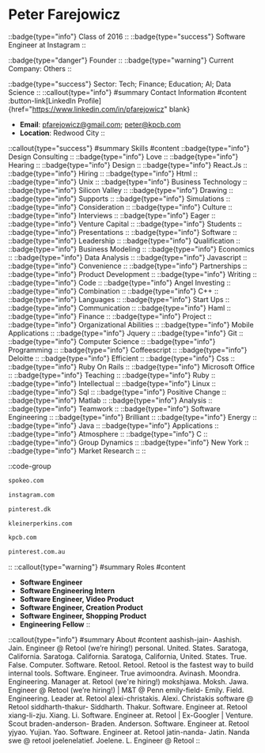 # Peter Farejowicz
::badge{type="info"}
Class of 2016
::
::badge{type="success"}
Software Engineer at Instagram
::

::badge{type="danger"}
Founder
::
::badge{type="warning"}
Current Company: Others
::

::badge{type="success"}
Sector: Tech; Finance; Education; AI; Data Science
::
::callout{type="info"}
#summary
Contact Information
#content
:button-link[LinkedIn Profile]{href="https://www.linkedin.com/in/pfarejowicz" blank}
- **Email**: pfarejowicz@gmail.com; peter@kpcb.com
- **Location**: Redwood City
::

::callout{type="success"}
#summary
Skills
#content
::badge{type="info"}
Design Consulting
::
::badge{type="info"}
Love
::
::badge{type="info"}
Hearing
::
::badge{type="info"}
Design
::
::badge{type="info"}
React.Js
::
::badge{type="info"}
Hiring
::
::badge{type="info"}
Html
::
::badge{type="info"}
Unix
::
::badge{type="info"}
Business Technology
::
::badge{type="info"}
Silicon Valley
::
::badge{type="info"}
Drawing
::
::badge{type="info"}
Supports
::
::badge{type="info"}
Simulations
::
::badge{type="info"}
Consideration
::
::badge{type="info"}
Culture
::
::badge{type="info"}
Interviews
::
::badge{type="info"}
Eager
::
::badge{type="info"}
Venture Capital
::
::badge{type="info"}
Students
::
::badge{type="info"}
Presentations
::
::badge{type="info"}
Software
::
::badge{type="info"}
Leadership
::
::badge{type="info"}
Qualification
::
::badge{type="info"}
Business Modeling
::
::badge{type="info"}
Economics
::
::badge{type="info"}
Data Analysis
::
::badge{type="info"}
Javascript
::
::badge{type="info"}
Convenience
::
::badge{type="info"}
Partnerships
::
::badge{type="info"}
Product Development
::
::badge{type="info"}
Writing
::
::badge{type="info"}
Code
::
::badge{type="info"}
Angel Investing
::
::badge{type="info"}
Combination
::
::badge{type="info"}
C++
::
::badge{type="info"}
Languages
::
::badge{type="info"}
Start Ups
::
::badge{type="info"}
Communication
::
::badge{type="info"}
Haml
::
::badge{type="info"}
Finance
::
::badge{type="info"}
Project
::
::badge{type="info"}
Organizational Abilities
::
::badge{type="info"}
Mobile Applications
::
::badge{type="info"}
Jquery
::
::badge{type="info"}
Git
::
::badge{type="info"}
Computer Science
::
::badge{type="info"}
Programming
::
::badge{type="info"}
Coffeescript
::
::badge{type="info"}
Deloitte
::
::badge{type="info"}
Efficient
::
::badge{type="info"}
Css
::
::badge{type="info"}
Ruby On Rails
::
::badge{type="info"}
Microsoft Office
::
::badge{type="info"}
Teaching
::
::badge{type="info"}
Ruby
::
::badge{type="info"}
Intellectual
::
::badge{type="info"}
Linux
::
::badge{type="info"}
Sql
::
::badge{type="info"}
Positive Change
::
::badge{type="info"}
Matlab
::
::badge{type="info"}
Analysis
::
::badge{type="info"}
Teamwork
::
::badge{type="info"}
Software Engineering
::
::badge{type="info"}
Brilliant
::
::badge{type="info"}
Energy
::
::badge{type="info"}
Java
::
::badge{type="info"}
Applications
::
::badge{type="info"}
Atmosphere
::
::badge{type="info"}
C
::
::badge{type="info"}
Group Dynamics
::
::badge{type="info"}
New York
::
::badge{type="info"}
Market Research
::
::

::code-group
```bash [Spokeo]
spokeo.com
```
```bash [Instagram]
instagram.com
```
```bash [William Megelich]
pinterest.dk
```
```bash [Kleiner Perkins]
kleinerperkins.com
```
```bash [Kleiner Perkins Caufield & Byers]
kpcb.com
```
```bash [Pinterest]
pinterest.com.au
```
::
::callout{type="warning"}
#summary
Roles
#content
- **Software Engineer**
- **Software Engineering Intern**
- **Software Engineer, Video Product**
- **Software Engineer, Creation Product**
- **Software Engineer, Shopping Product**
- **Engineering Fellow**
::

::callout{type="info"}
#summary
About
#content
aashish-jain- Aashish. Jain. Engineer @ Retool (we’re hiring!) personal. United. States. Saratoga, California. Saratoga. California. Saratoga, California, United. States. True. False. Computer. Software. Retool. Retool. Retool is the fastest way to build internal tools. Software. Engineer. True avimoondra. Avinash. Moondra. Engineering. Manager at. Retool (we're hiring!) mokshjawa. Moksh. Jawa. Engineer @ Retool (we’re hiring!) | M&T @ Penn emily-field- Emily. Field. Engineering. Leader at. Retool alexi-christakis. Alexi. Christakis software @ Retool siddharth-thakur- Siddharth. Thakur. Software. Engineer at. Retool xiang-li-zju. Xiang. Li. Software. Engineer at. Retool | Ex-Googler | Venture. Scout braden-anderson- Braden. Anderson. Software. Engineer at. Retool yjyao. Yujian. Yao. Software. Engineer at. Retool jatin-nanda- Jatin. Nanda swe @ retool joelenelatief. Joelene. L. Engineer @ Retool
::
